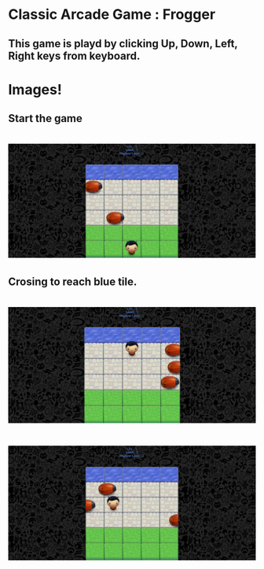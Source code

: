 # Classic Arcade Game : Frogger

## This game is playd by clicking Up, Down, Left, Right keys from keyboard.
# Images!

## Start the game
# [![Game-Start](/images/start.PNG)](https://github.com/allTheRath/Frogger-game.git)

## Crosing to reach blue tile.
# [![Game-play](/images/play.PNG)](https://github.com/allTheRath/Frogger-game.git)

# [![Game-game](/images/game.PNG)](https://github.com/allTheRath/Frogger-game.git)
